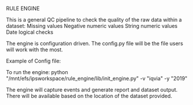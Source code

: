 RULE ENGINE

This is a general QC pipeline to check the quality of the raw data within a dataset:
  Missing values
  Negative numeric values
  String numeric values
  Date logical checks

The engine is configuration driven. The config.py file will be the file users will work with the most. 

Example of Config file:

To run the engine:
  python "/mnt/efs/ipsworkspace/rule_engine/lib/init_engine.py" -v "iqvia" -y "2019"
  
The engine will capture events and generate report and dataset output. There will be available based on the location of the dataset provided.
